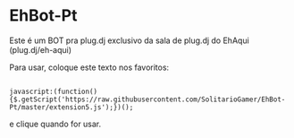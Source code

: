 # EhBot-Pt

Este é um BOT pra plug.dj exclusivo da sala de plug.dj do EhAqui (plug.dj/eh-aqui)

Para usar, coloque este texto nos favoritos:

<code>
javascript:(function(){$.getScript('https://raw.githubusercontent.com/SolitarioGamer/EhBot-Pt/master/extension5.js');})();
</code>

e clique quando for usar.

